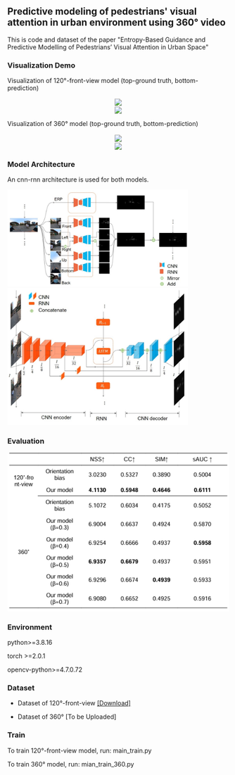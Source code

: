 ## Predictive modeling of pedestrians' visual attention in urban environment using 360° video

This is code and dataset of the paper "Entropy-Based Guidance and Predictive Modelling of Pedestrians’ Visual Attention in Urban Space"

### Visualization Demo
Visualization of 120°-front-view model (top-ground truth, bottom-prediction)
<div align="center">
<img src="demo/comparison.gif" width="500px" align="center"/>
</div>

<div align="center">
<img src="demo/comparison_02.gif" width="500px" align="center"/>
</div>

Visualization of 360° model (top-ground truth, bottom-prediction)
<div align="center">
<img src="demo/comparison360.gif" width="500px" align="center"/>
</div>

<div align="center">
<img src="demo/comparison360_02.gif" width="500px" align="center"/>
</div>

### Model Architecture
An cnn-rnn architecture is used for both models.

<img src="imgs/model_architecture_02.jpg" alt="model_architecture_02" style="zoom:40%;" />

<img src="imgs/model_architecture_01.jpg" alt="model_architecture_01" style="zoom: 40%;" />

### Evaluation

![Evaluation](imgs\Evaluation.png)

### Environment

python>=3.8.16

torch >=2.0.1

opencv-python>=4.7.0.72

### Dataset

* Dataset of 120°-front-view <a href="https://cloud.tsinghua.edu.cn/f/e0038a4d705e4c179195/?dl=1h">[Download]</a>

* Dataset of 360° [To be Uploaded]

### Train

To train 120°-front-view model, run: main_train.py

To train 360° model, run: mian_train_360.py
